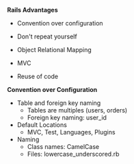 **Rails Advantages**

* Convention over configuration

* Don't repeat yourself

* Object Relational Mapping

* MVC

* Reuse of code

**Convention over Configuration**

* Table and foreign key naming 
  * Tables are multiples \(users, orders\)
  * Foreign key naming: user\_id
* Default Locations 
  * MVC, Test, Languages, Plugins 
* Naming 
  * Class names: CamelCase 
  * Files: lowercase\_underscored.rb





